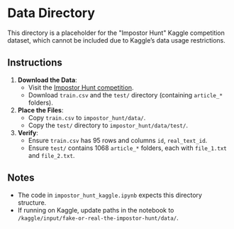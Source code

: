 # Data Directory

This directory is a placeholder for the "Impostor Hunt" Kaggle competition dataset, which cannot be included due to Kaggle’s data usage restrictions.

## Instructions
1. **Download the Data**:
   - Visit the [Impostor Hunt competition](https://www.kaggle.com/competitions/fake-or-real-the-impostor-hunt).
   - Download `train.csv` and the `test/` directory (containing `article_*` folders).
2. **Place the Files**:
   - Copy `train.csv` to `impostor_hunt/data/`.
   - Copy the `test/` directory to `impostor_hunt/data/test/`.
3. **Verify**:
   - Ensure `train.csv` has 95 rows and columns `id`, `real_text_id`.
   - Ensure `test/` contains 1068 `article_*` folders, each with `file_1.txt` and `file_2.txt`.

## Notes
- The code in `impostor_hunt_kaggle.ipynb` expects this directory structure.
- If running on Kaggle, update paths in the notebook to `/kaggle/input/fake-or-real-the-impostor-hunt/data/`.